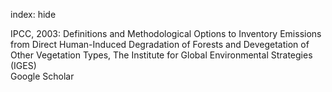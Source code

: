 index: hide

<div class="Citation">

  <div class="Citation-body">
    <div class="Citation-text">IPCC, 2003: <span class="Article-bookTitle">Definitions and Methodological Options to Inventory Emissions from Direct Human-Induced Degradation of Forests and Devegetation of Other Vegetation Types, </span>The Institute for Global Environmental Strategies (IGES)</div>
    <div class="Citation-links">
      <div class="CitationLink" data-href="https://scholar.google.com/scholar?q=Definitions+and+Methodological+Options+to+Inventory+Emissions+from+Direct+Human-Induced+Degradation+of+Forests+and+Devegetation+of+Other+Vegetation+Types">
        <div class="CitationLink-icon CitationLink-Scholar"></div>
        <div class="CitationLink-text">Google Scholar</div>
      </div>
    </div>
  </div>
</div>


<div class="Citation-copy">

</div>